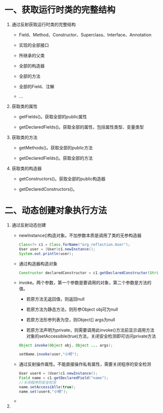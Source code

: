 # 一、获取运行时类的完整结构

1. 通过反射获取运行时类的完整结构
   
   - Field、Method、Constructor、Superclass、Interface、Annotation
   
   - 实现的全部接口
   
   - 所继承的父类
   
   - 全部的构造器
   
   - 全部的方法
   
   - 全部的Field、注解
   
   - ...

2. 获取类的属性
   
   - getFields()。获取全部的public属性
   
   - getDeclaredFields()。获取全部的属性，包括属性类型、变量类型

3. 获取类的方法
   
   - getMethods()。获取全部的public方法
   
   - getDeclaredFields()。获取全部的方法

4. 获取类的构造器
   
   - getConstructors()。获取全部的public构造器
   
   - getDeclaredConstructors()。

# 二、动态创建对象执行方法

1. 通过反射动态创建
   
   - newInstance()构造对象。不加参数本质是调用了类的无参构造器
     
     ```java
     Class<?> c1 = Class.forName("org.reflection.User");
     User user = (User)c1.newInstance();
     System.out.println(user);
     ```
   
   - 通过构造器构造对象
     
     ```java
     Constructor declaredConstructor = c1.getDeclaredConstructor(String.class,int.class,int.class);
     ```
   
   - invoke。两个参数，第一个参数是要调用的对象，第二个参数是方法的值。
     
     - 若原方法无返回值，则返回null
     
     - 若原方法为静态方法，则形参Object obj可为null
     
     - 若原方法形参列表为空，则Object[] args为null
     
     - 若原方法声明为private，则需要调用此invoke()方法前显示调用方法对象的setAccessible(true)方法，关闭安全检测即可访问private方法
     
     ```java
     Object invoke(Object obj, Object ... args);
     
     setName.invoke(user,"小明");
     ```
   
   - 通过反射操作属性。不能直接操作私有属性，需要关闭程序的安全检测
     
     ```java
     User user4 = (User)c1.newInstance();
     Field name = c1.getDeclaredField("name");
     //关闭程序的安全检测
     name.setAccessiblle(true);
     name.set(user4,"小明");
     ```
   
   - 

2. 
